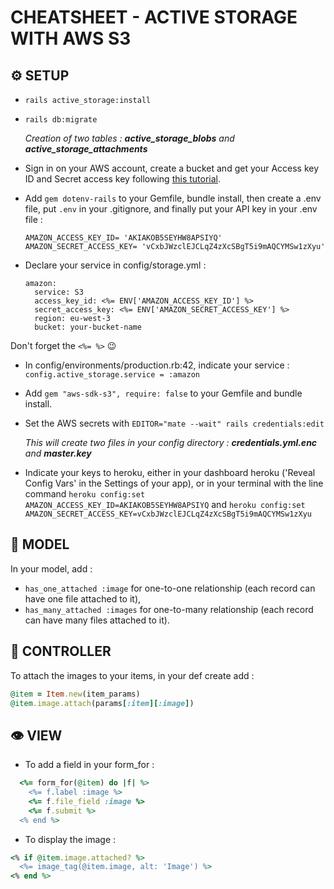 # CHEATSHEET - ACTIVE STORAGE WITH AWS S3

## ⚙️ SETUP

* `rails active_storage:install`
* `rails db:migrate`

  *Creation of two tables : __active_storage_blobs__ and __active_storage_attachments__*
* Sign in on your AWS account, create a bucket and get your Access key ID and Secret access key following [this tutorial][tuto active storage]. 
* Add `gem dotenv-rails` to your Gemfile, bundle install, then create a .env file, put `.env` in your .gitignore, and finally put your API key in your .env file :
  ```
  AMAZON_ACCESS_KEY_ID= 'AKIAKOB5SEYHW8APSIYQ'
  AMAZON_SECRET_ACCESS_KEY= 'vCxbJWzclEJCLqZ4zXcSBgT5i9mAQCYMSw1zXyu'
  ```
* Declare your service in config/storage.yml :
  ```
  amazon:
    service: S3
    access_key_id: <%= ENV['AMAZON_ACCESS_KEY_ID'] %>
    secret_access_key: <%= ENV['AMAZON_SECRET_ACCESS_KEY'] %>
    region: eu-west-3
    bucket: your-bucket-name
  ```
 Don't forget the `<%= %>` 😉
* In config/environments/production.rb:42, indicate your service :
  `config.active_storage.service = :amazon`
* Add `gem "aws-sdk-s3", require: false` to your Gemfile and bundle install.
* Set the AWS secrets with `EDITOR="mate --wait" rails credentials:edit`

  *This will create two files in your config directory : __credentials.yml.enc__ and __master.key__*
* Indicate your keys to heroku, either in your dashboard heroku ('Reveal Config Vars' in the Settings of your app), or in your terminal with the line command `heroku config:set AMAZON_ACCESS_KEY_ID=AKIAKOB5SEYHW8APSIYQ` and `heroku config:set AMAZON_SECRET_ACCESS_KEY=vCxbJWzclEJCLqZ4zXcSBgT5i9mAQCYMSw1zXyu`

## 🔧 MODEL

In your model, add :
* `has_one_attached :image` for one-to-one relationship (each record can have one file attached to it),
* `has_many_attached :images` for one-to-many relationship (each record can have many files attached to it).

## 📏 CONTROLLER

To attach the images to your items, in your def create add :
```ruby
@item = Item.new(item_params)
@item.image.attach(params[:item][:image])
```

## 👁 VIEW

* To add a field in your form_for :
```ruby
  <%= form_for(@item) do |f| %>
    <%= f.label :image %>
    <%= f.file_field :image %>
    <%= f.submit %>
  <% end %>
```
* To display the image :
```ruby
<% if @item.image.attached? %>
  <%= image_tag(@item.image, alt: 'Image') %>
<% end %>
```

[tuto active storage]: https://medium.com/alturasoluciones/setting-up-rails-5-active-storage-with-amazon-s3-3d158cf021ff
